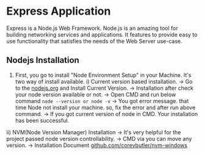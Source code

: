 # Express Application
   Express is a Node.js Web Framework. Node.js is an amazing tool for building networking services and applications.  It features to provide easy to use functionality that satisfies the needs of the Web Server use-case.

## Nodejs Installation
  1. First, you go to install "Node Environment Setup" in your Machine.
     It's two way of install available.
   i) Current version based installation.
	    -> Go to the [nodejs.org](https://nodejs.org/en/) and Install Current Version.
       -> Installation after check your node version available or not.
       -> Open CMD and run below command
            ```
            node --version or node -v
            ```
      -> You got error message. that time Node not install your machine. so, fix the error and after run above    command.
      -> If you got current version of node in CMD. Your installation has been successful.

  ii) NVM(Node Version Manager) Installation
      -> It's very helpful for the project passed node version controllability.
      -> CMD via you can move any version.
      -> Installation Document [github.com/coreybutler/nvm-windows](https://github.com/coreybutler/nvm-windows)
